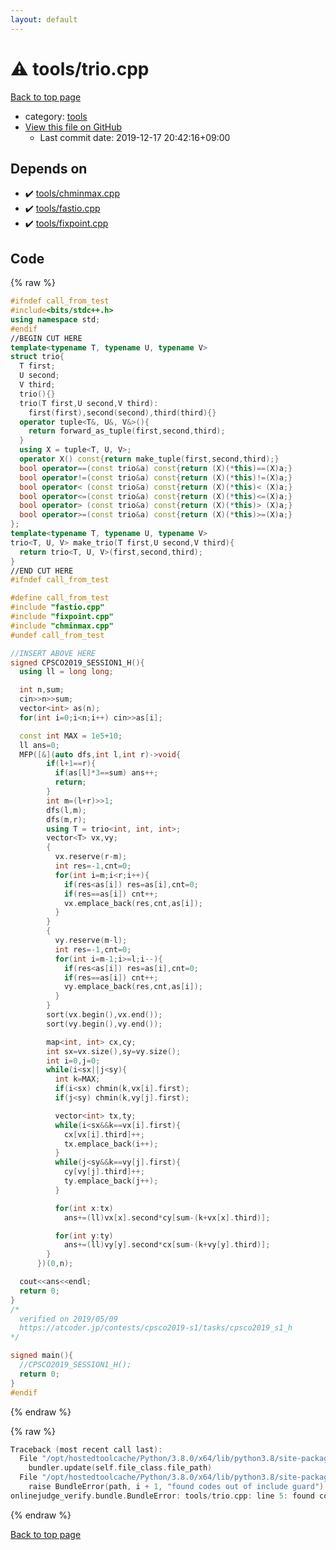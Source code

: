 ```yaml
---
layout: default
---
```


<!-- mathjax config similar to math.stackexchange -->
<script type="text/javascript" async
  src="https://cdnjs.cloudflare.com/ajax/libs/mathjax/2.7.5/MathJax.js?config=TeX-MML-AM_CHTML">
</script>
<script type="text/x-mathjax-config">
  MathJax.Hub.Config({
    TeX: { equationNumbers: { autoNumber: "AMS" }},
    tex2jax: {
      inlineMath: [ ['$','$'] ],
      processEscapes: true
    },
    "HTML-CSS": { matchFontHeight: false },
    displayAlign: "left",
    displayIndent: "2em"
  });
</script>

<script type="text/javascript" src="https://cdnjs.cloudflare.com/ajax/libs/jquery/3.4.1/jquery.min.js"></script>
<script src="https://cdn.jsdelivr.net/npm/jquery-balloon-js@1.1.2/jquery.balloon.min.js" integrity="sha256-ZEYs9VrgAeNuPvs15E39OsyOJaIkXEEt10fzxJ20+2I=" crossorigin="anonymous"></script>
<script type="text/javascript" src="../../assets/js/copy-button.js"></script>
<link rel="stylesheet" href="../../assets/css/copy-button.css" />


# :warning: tools/trio.cpp

<a href="../../index.html">Back to top page</a>

* category: <a href="../../index.html#4a931512ce65bdc9ca6808adf92d8783">tools</a>
* <a href="{{ site.github.repository_url }}/blob/master/tools/trio.cpp">View this file on GitHub</a>
    - Last commit date: 2019-12-17 20:42:16+09:00




## Depends on

* :heavy_check_mark: <a href="chminmax.cpp.html">tools/chminmax.cpp</a>
* :heavy_check_mark: <a href="fastio.cpp.html">tools/fastio.cpp</a>
* :heavy_check_mark: <a href="fixpoint.cpp.html">tools/fixpoint.cpp</a>


## Code

<a id="unbundled"></a>
{% raw %}
```cpp
#ifndef call_from_test
#include<bits/stdc++.h>
using namespace std;
#endif
//BEGIN CUT HERE
template<typename T, typename U, typename V>
struct trio{
  T first;
  U second;
  V third;
  trio(){}
  trio(T first,U second,V third):
    first(first),second(second),third(third){}
  operator tuple<T&, U&, V&>(){
    return forward_as_tuple(first,second,third);
  }
  using X = tuple<T, U, V>;
  operator X() const{return make_tuple(first,second,third);}
  bool operator==(const trio&a) const{return (X)(*this)==(X)a;}
  bool operator!=(const trio&a) const{return (X)(*this)!=(X)a;}
  bool operator< (const trio&a) const{return (X)(*this)< (X)a;}
  bool operator<=(const trio&a) const{return (X)(*this)<=(X)a;}
  bool operator> (const trio&a) const{return (X)(*this)> (X)a;}
  bool operator>=(const trio&a) const{return (X)(*this)>=(X)a;}
};
template<typename T, typename U, typename V>
trio<T, U, V> make_trio(T first,U second,V third){
  return trio<T, U, V>(first,second,third);
}
//END CUT HERE
#ifndef call_from_test

#define call_from_test
#include "fastio.cpp"
#include "fixpoint.cpp"
#include "chminmax.cpp"
#undef call_from_test

//INSERT ABOVE HERE
signed CPSCO2019_SESSION1_H(){
  using ll = long long;

  int n,sum;
  cin>>n>>sum;
  vector<int> as(n);
  for(int i=0;i<n;i++) cin>>as[i];

  const int MAX = 1e5+10;
  ll ans=0;
  MFP([&](auto dfs,int l,int r)->void{
        if(l+1==r){
          if(as[l]*3==sum) ans++;
          return;
        }
        int m=(l+r)>>1;
        dfs(l,m);
        dfs(m,r);
        using T = trio<int, int, int>;
        vector<T> vx,vy;
        {
          vx.reserve(r-m);
          int res=-1,cnt=0;
          for(int i=m;i<r;i++){
            if(res<as[i]) res=as[i],cnt=0;
            if(res==as[i]) cnt++;
            vx.emplace_back(res,cnt,as[i]);
          }
        }
        {
          vy.reserve(m-l);
          int res=-1,cnt=0;
          for(int i=m-1;i>=l;i--){
            if(res<as[i]) res=as[i],cnt=0;
            if(res==as[i]) cnt++;
            vy.emplace_back(res,cnt,as[i]);
          }
        }
        sort(vx.begin(),vx.end());
        sort(vy.begin(),vy.end());

        map<int, int> cx,cy;
        int sx=vx.size(),sy=vy.size();
        int i=0,j=0;
        while(i<sx||j<sy){
          int k=MAX;
          if(i<sx) chmin(k,vx[i].first);
          if(j<sy) chmin(k,vy[j].first);

          vector<int> tx,ty;
          while(i<sx&&k==vx[i].first){
            cx[vx[i].third]++;
            tx.emplace_back(i++);
          }
          while(j<sy&&k==vy[j].first){
            cy[vy[j].third]++;
            ty.emplace_back(j++);
          }

          for(int x:tx)
            ans+=(ll)vx[x].second*cy[sum-(k+vx[x].third)];

          for(int y:ty)
            ans+=(ll)vy[y].second*cx[sum-(k+vy[y].third)];
        }
      })(0,n);

  cout<<ans<<endl;
  return 0;
}
/*
  verified on 2019/05/09
  https://atcoder.jp/contests/cpsco2019-s1/tasks/cpsco2019_s1_h
*/

signed main(){
  //CPSCO2019_SESSION1_H();
  return 0;
}
#endif

```
{% endraw %}

<a id="bundled"></a>
{% raw %}
```cpp
Traceback (most recent call last):
  File "/opt/hostedtoolcache/Python/3.8.0/x64/lib/python3.8/site-packages/onlinejudge_verify/docs.py", line 328, in write_contents
    bundler.update(self.file_class.file_path)
  File "/opt/hostedtoolcache/Python/3.8.0/x64/lib/python3.8/site-packages/onlinejudge_verify/bundle.py", line 123, in update
    raise BundleError(path, i + 1, "found codes out of include guard")
onlinejudge_verify.bundle.BundleError: tools/trio.cpp: line 5: found codes out of include guard

```
{% endraw %}

<a href="../../index.html">Back to top page</a>

